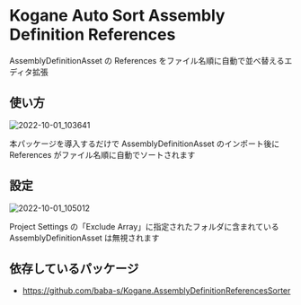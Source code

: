 # Kogane Auto Sort Assembly Definition References

AssemblyDefinitionAsset の References をファイル名順に自動で並べ替えるエディタ拡張

## 使い方

![2022-10-01_103641](https://user-images.githubusercontent.com/6134875/193378039-6a1086d6-826a-47b1-9828-8840ddeffcfa.png)

本パッケージを導入するだけで AssemblyDefinitionAsset のインポート後に  
References がファイル名順に自動でソートされます

## 設定

![2022-10-01_105012](https://user-images.githubusercontent.com/6134875/193378440-e79c5e0a-db4e-4b43-afa3-2a3e38132882.png)

Project Settings の「Exclude Array」に指定されたフォルダに含まれている  
AssemblyDefinitionAsset は無視されます

## 依存しているパッケージ

* https://github.com/baba-s/Kogane.AssemblyDefinitionReferencesSorter
